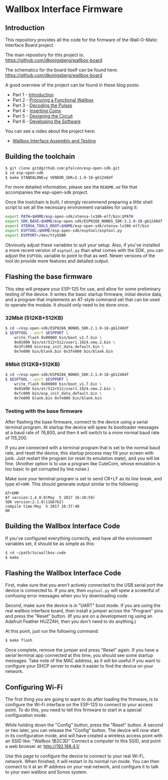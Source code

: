 # Wallbox Interface Firmware

## Introduction
This repository provides all the code for the firmware of the
Wall-O-Matic Interface Board project.

The main repository for this project is:
https://github.com/dkonigsberg/wallbox-board

The schematics for the board itself can be found here:
https://github.com/dkonigsberg/wallbox-board

A good overview of the project can be found in these blog posts:
* Part 1 - [Introduction](http://hecgeek.blogspot.com/2017/10/wall-o-matic-interface-1.html)
* Part 2 - [Procuring a Functional Wallbox](http://hecgeek.blogspot.com/2017/10/wall-o-matic-interface-2.html)
* Part 3 - [Decoding the Pulses](http://hecgeek.blogspot.com/2017/10/wall-o-matic-interface-3.html)
* Part 4 - [Inserting Coins](http://hecgeek.blogspot.com/2017/10/wall-o-matic-interface-4.html)
* Part 5 - [Designing the Circuit](http://hecgeek.blogspot.com/2017/10/wall-o-matic-interface-5.html)
* Part 6 - [Developing the Software](http://hecgeek.blogspot.com/2017/10/wall-o-matic-interface-6.html)

You can see a video about the project here:
* [Wallbox Interface Assembly and Testing](https://www.youtube.com/watch?v=2aR7-YdtxFc)


## Building the toolchain
```sh
$ git clone git@github.com:pfalcon/esp-open-sdk.git
$ cd esp-open-sdk
$ make STANDALONE=y VENDOR_SDK=2.1.0-18-g61248df
```
For more detailed information, please see the ```README.md``` file that
accompanies the esp-open-sdk project.

Once the toolchain is built, I strongly recommend preparing a little shell
script to set all the necessary environment variables for using it:

```sh
export PATH=$HOME/esp-open-sdk/xtensa-lx106-elf/bin:$PATH
export SDK_BASE=$HOME/esp-open-sdk/ESP8266_NONOS_SDK-2.1.0-18-g61248df
export XTENSA_TOOLS_ROOT=$HOME/esp-open-sdk/xtensa-lx106-elf/bin
export ESPTOOL=$HOME/esp-open-sdk/esptool/esptool.py
export ESPPORT=/dev/ttyUSB0
```

Obviously adjust these variables to suit your setup. Also, if you've installed
a more recent version of `esptool.py` than what comes with the SDK, you can
adjust the `ESPTOOL` variable to point to that as well. Newer versions of the
tool do provide more features and detailed output.


## Flashing the base firmware

This step will prepare your ESP-12S for use, and allow for some preliminary
testing of the device. It writes the basic startup firmware, initial device
data, and a program that implements an AT-style command set that can be
used to operate the module. It should only need to be done once.

### 32Mbit (512KB+512KB)
```sh
$ cd ~/esp-open-sdk/ESP8266_NONOS_SDK-2.1.0-18-g61248df
$ $ESPTOOL --port $ESPPORT \
    write_flash 0x00000 bin/boot_v1.7.bin \
    0x01000 bin/at/512+512/user1.1024.new.2.bin \
    0x3fc000 bin/esp_init_data_default.bin \
    0x7e000 bin/blank.bin 0x3fe000 bin/blank.bin
```

### 8Mbit (512KB+512KB)
```sh
$ cd ~/esp-open-sdk/ESP8266_NONOS_SDK-2.1.0-18-g61248df
$ $ESPTOOL --port $ESPPORT \
    write_flash 0x00000 bin/boot_v1.7.bin \
    0x01000 bin/at/512+512/user1.1024.new.2.bin \
    0xfc000 bin/esp_init_data_default.bin \
    0x7e000 blank.bin 0xfe000 bin/blank.bin
```

### Testing with the base firmware
After flashing the base firmware, connect to the device using a serial
terminal program. At startup the device will spew its bootloader messages
at a baud rate of 76,800, and then it will switch to a more normal baud rate
of 115,200.

If you are connected with a terminal program that is set to the normal baud
rate, and reset the device, this startup process may fill your screen with
junk. Just restart the program (or reset its emulation state), and you will
be fine. (Another option is to use a program like CuteCom, whose emulation is
too basic to get corrupted by line noise.)

Make sure your terminal program is set to send CR+LF as its line break,
and type `AT+GMR`. This should generate output similar to the following:

```
AT+GMR
AT version:1.4.0.0(May  5 2017 16:10:59)
SDK version:2.1.0(116b762)
compile time:May  5 2017 16:37:48
OK
```


## Building the Wallbox Interface Code
If you've configured everything correctly, and have all the environment
variables set, it should be as simple as this:

```sh
$ cd ~/path/to/wallbox-code
$ make
```


## Flashing the Wallbox Interface Code
First, make sure that you aren't actively connected to the USB serial port
the device is connected to. If you are, then `esptool.py` will spew a
screenful of confusing error messages when you try downloading code.

Second, make sure the device is in "UART" boot mode. If you are using the
real wallbox interface board, then install a jumper across the "Program"
pins and press the "Reset" button. (If you are on a development rig using
an Adafruit Feather HUZZAH, then you don't need to do anything.)

At this point, just run the following command:

```sh
$ make flash
```

Once complete, remove the jumper and press "Reset" again. If you have a
serial terminal app connected at this time, you should see some startup
messages. Take note of the MAC address, as it will be useful if you want
to configure your DHCP server to make it easier to find the device
on your network.

## Configuring Wi-Fi
The first thing you are going to want to do after loading the firmware,
is to configure the Wi-Fi interface on the ESP-12S to connect to your
access point. To do this, you need to tell this firmware to start in a
special configuration mode.

While holding down the "Config" button, press the "Reset" button.
A second or two later, you can release the "Config" button.
The device will now start in its configuration mode, and will have
created a wireless access point with an SSID like: "Wallbox 1B2C3D"
Connect a computer to this SSID, and point a web browser at:
http://192.168.4.1/

Use this page to configure the device to connect to your real Wi-Fi,
network. When finished, it will restart in its normal run mode.
You can then connect to it at an IP address on your real network,
and configure it to talk to your own wallbox and Sonos system.
